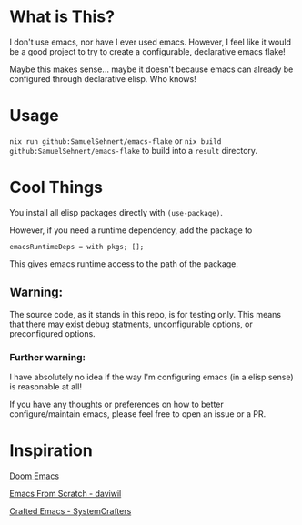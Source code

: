 # What is This?
I don't use emacs, nor have I ever used emacs. However, I feel like
it would be a good project to try to create a configurable, declarative
emacs flake!

Maybe this makes sense... maybe it doesn't because emacs can already
be configured through declarative elisp. Who knows!

# Usage
`nix run github:SamuelSehnert/emacs-flake`
or
`nix build github:SamuelSehnert/emacs-flake` to build into a `result` directory.

# Cool Things
You install all elisp packages directly with `(use-package)`.

However, if you need a runtime dependency, add the package to
```
emacsRuntimeDeps = with pkgs; [];
```
This gives emacs runtime access to the path of the package.

## Warning:
The source code, as it stands in this repo, is for testing only.
This means that there may exist debug statments, unconfigurable options,
or preconfigured options.

### Further warning:
I have absolutely no idea if the way I'm configuring emacs (in a elisp sense)
is reasonable at all!

If you have any thoughts or preferences on how to better configure/maintain
emacs, please feel free to open an issue or a PR.

# Inspiration
[Doom Emacs](https://github.com/doomemacs/doomemacs)

[Emacs From Scratch - daviwil](https://github.com/daviwil/emacs-from-scratch)

[Crafted Emacs - SystemCrafters](https://github.com/SystemCrafters/crafted-emacs)
